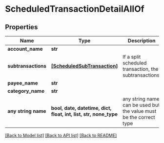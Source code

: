 # ScheduledTransactionDetailAllOf


## Properties
Name | Type | Description | Notes
------------ | ------------- | ------------- | -------------
**account_name** | **str** |  | 
**subtransactions** | [**[ScheduledSubTransaction]**](ScheduledSubTransaction.md) | If a split scheduled transaction, the subtransactions. | 
**payee_name** | **str** |  | [optional] 
**category_name** | **str** |  | [optional] 
**any string name** | **bool, date, datetime, dict, float, int, list, str, none_type** | any string name can be used but the value must be the correct type | [optional]

[[Back to Model list]](../README.md#documentation-for-models) [[Back to API list]](../README.md#documentation-for-api-endpoints) [[Back to README]](../README.md)


